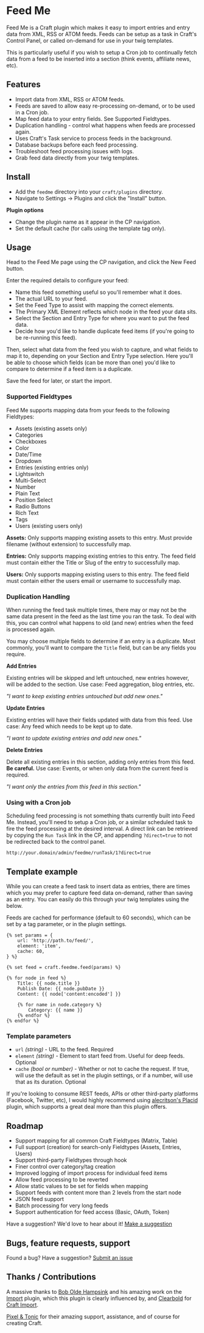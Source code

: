 # Feed Me

Feed Me is a Craft plugin which makes it easy to import entries and entry data from XML, RSS or ATOM feeds. Feeds can be setup as a task in Craft's Control Panel, or called on-demand for use in your twig templates.

This is particularly useful if you wish to setup a Cron job to continually fetch data from a feed to be inserted into a section (think events, affiliate news, etc).

## Features

- Import data from XML, RSS or ATOM feeds.
- Feeds are saved to allow easy re-processing on-demand, or to be used in a Cron job.
- Map feed data to your entry fields. See Supported Fieldtypes.
- Duplication handling - control what happens when feeds are processed again.
- Uses Craft's Task service to process feeds in the background.
- Database backups before each feed processing.
- Troubleshoot feed processing issues with logs.
- Grab feed data directly from your twig templates.

## Install

- Add the `feedme` directory into your `craft/plugins` directory.
- Navigate to Settings -> Plugins and click the "Install" button.

**Plugin options**

- Change the plugin name as it appear in the CP navigation.
- Set the default cache (for calls using the template tag only).

## Usage

Head to the Feed Me page using the CP navigation, and click the New Feed button.

Enter the required details to configure your feed:

- Name this feed something useful so you'll remember what it does.
- The actual URL to your feed.
- Set the Feed Type to assist with mapping the correct elements.
- The Primary XML Element reflects which node in the feed your data sits.
- Select the Section and Entry Type for where you want to put the feed data.
- Decide how you'd like to handle duplicate feed items (if you're going to be re-running this feed).

Then, select what data from the feed you wish to capture, and what fields to map it to, depending on your Section and Entry Type selection. Here you'll be able to choose which fields (can be more than one) you'd like to compare to determine if a feed item is a duplicate.

Save the feed for later, or start the import.

### Supported Fieldtypes

Feed Me supports mapping data from your feeds to the following Fieldtypes:

- Assets (existing assets only)
- Categories
- Checkboxes
- Color
- Date/Time
- Dropdown
- Entries (existing entries only)
- Lightswitch
- Multi-Select
- Number
- Plain Text
- Position Select
- Radio Buttons
- Rich Text
- Tags
- Users (existing users only)

**Assets:** Only supports mapping existing assets to this entry. Must provide filename (without extension) to successfully map. 

**Entries:** Only supports mapping existing entries to this entry. The feed field must contain either the Title or Slug of the entry to successfully map. 

**Users:** Only supports mapping existing users to this entry. The feed field must contain either the users email or username to successfully map. 

### Duplication Handling

When running the feed task multiple times, there may or may not be the same data present in the feed as the last time you ran the task. To deal with this, you can control what happens to old (and new) entries when the feed is processed again.

You may choose multiple fields to determine if an entry is a duplicate. Most commonly, you'll want to compare the `Title` field, but can be any fields you require.

**Add Entries**

Existing entries will be skipped and left untouched, new entries however, will be added to the section. Use case: Feed aggregation, blog entries, etc.

_"I want to keep existing entries untouched but add new ones."_

**Update Entries**

Existing entries will have their fields updated with data from this feed. Use case: Any feed which needs to be kept up to date.

_"I want to update existing entries and add new ones."_

**Delete Entries**

Delete all existing entries in this section, adding only entries from this feed. **Be careful.** Use case: Events, or when only data from the current feed is required.

_"I want only the entries from this feed in this section."_

### Using with a Cron job

Scheduling feed processing is not something thats currently built into Feed Me. Instead, you'll need to setup a Cron job, or a similar scheduled task to fire the feed processing at the desired interval. A direct link can be retrieved by copying the `Run Task` link in the CP, and appending `?direct=true` to not be redirected back to the control panel.

`http://your.domain/admin/feedme/runTask/1?direct=true`

## Template example

While you can create a feed task to insert data as entries, there are times which you may prefer to capture feed data on-demand, rather than saving as an entry. You can easily do this through your twig templates using the below. 

Feeds are cached for performance (default to 60 seconds), which can be set by a tag parameter, or in the plugin settings.

	{% set params = {
	    url: 'http://path.to/feed/',
	    element: 'item',
	    cache: 60,
	} %}

	{% set feed = craft.feedme.feed(params) %}

	{% for node in feed %}
		Title: {{ node.title }}
		Publish Date: {{ node.pubDate }}
		Content: {{ node['content:encoded'] }}

		{% for name in node.category %}
			Category: {{ name }}
		{% endfor %}
	{% endfor %}

### Template parameters

- `url` _(string)_ - URL to the feed. Required
- `element` _(string)_ - Element to start feed from. Useful for deep feeds. Optional
- `cache` _(bool or number)_ - Whether or not to cache the request. If true, will use the default as set in the plugin settings, or if a number, will use that as its duration. Optional

If you're looking to consume REST feeds, APIs or other third-party platforms (Facebook, Twitter, etc), I would highly recommend using [alecritson's Placid](https://github.com/alecritson/Placid) plugin, which supports a great deal more than this plugin offers.

## Roadmap

- Support mapping for all common Craft Fieldtypes (Matrix, Table)
- Full support (creation) for search-only Fieldtypes (Assets, Entries, Users)
- Support third-party Fieldtypes through hook
- Finer control over category/tag creation
- Improved logging of import process for individual feed items
- Allow feed processing to be reverted
- Allow static values to be set for fields when mapping
- Support feeds with content more than 2 levels from the start node
- JSON feed support
- Batch processing for very long feeds
- Support authentication for feed access (Basic, OAuth, Token)

Have a suggestion? We'd love to hear about it! [Make a suggestion](https://github.com/engram-design/FeedMe/issues)

## Bugs, feature requests, support

Found a bug? Have a suggestion? [Submit an issue](https://github.com/engram-design/FeedMe/issues)

## Thanks / Contributions

A massive thanks to [Bob Olde Hampsink](https://github.com/boboldehampsink) and his amazing work on the [Import](https://github.com/boboldehampsink/import) plugin, which this plugin is clearly influenced by, and [Clearbold](https://github.com/clearbold) for [Craft Import](https://github.com/clearbold/craftimport).

[Pixel & Tonic](https://github.com/pixelandtonic) for their amazing support, assistance, and of course for creating Craft.
